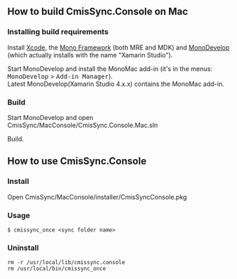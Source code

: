 ## How to build CmisSync.Console on Mac

### Installing build requirements

Install [Xcode](https://developer.apple.com/xcode/), the [Mono Framework](http://www.mono-project.com/) (both MRE and MDK) and [MonoDevelop](http://monodevelop.com/) (which actually installs with the name "Xamarin Studio").

Start MonoDevelop and install the MonoMac add-in (it's in the menus: <tt>MonoDevelop</tt> > <tt>Add-in Manager</tt>).  
Latest MonoDevelop(Xamarin Studio 4.x.x) contains the MonoMac add-in.

### Build

Start MonoDevelop and open CmisSync/MacConsole/CmisSync.Console.Mac.sln

Build.


## How to use CmisSync.Console

### Install

Open CmisSync/MacConsole/installer/CmisSyncConsole.pkg

### Usage

```
$ cmissync_once <sync folder name>
```

### Uninstall

```
rm -r /usr/local/lib/cmissync.console
rm /usr/local/bin/cmissync_once
```
